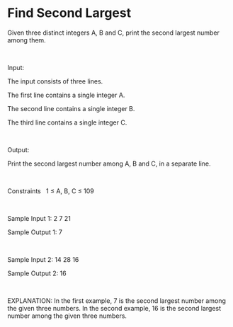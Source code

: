 # Find Second Largest

Given three distinct integers A, B and C, print the second largest number among them.

<br>

Input:

The input consists of three lines.

The first line contains a single integer A.

The second line contains a single integer B.

The third line contains a single integer C.

<br>

Output:

Print the second largest number among A, B and C, in a separate line.

<br>

Constraints
&nbsp; 1 ≤ A, B, C ≤ 109

<br>

Sample Input 1:
2
7
21

Sample Output 1:
7

<br>

Sample Input 2:
14
28
16

Sample Output 2:
16

<br>

EXPLANATION:
In the first example, 7 is the second largest number among the given three numbers.
In the second example, 16 is the second largest number among the given three numbers.